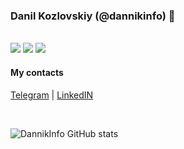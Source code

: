 ### Danil Kozlovskiy (@dannikinfo) 👋
</br>
<img src="https://img.shields.io/badge/-Go lang-003b6f?style=for-the-badge&logo=go"> <img src="https://img.shields.io/badge/-React-003b6f?style=for-the-badge&logo=react"> <img src="https://img.shields.io/badge/-C++-003b6f?style=for-the-badge&logo=cplusplus">
</br>

#### My contacts
<a href="//t.me/dannikinfo">Telegram</a> | <a href="https://www.linkedin.com/in/данил-козловский-87550a20a/">LinkedIN</a>

</br>

![DannikInfo GitHub stats](https://github-readme-stats.vercel.app/api?username=dannikinfo&show_icons=true&theme=radical)
